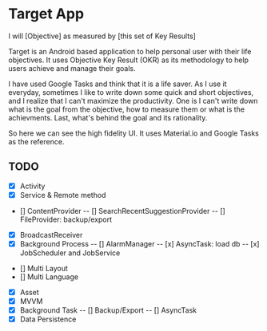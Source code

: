 # Target App

I will [Objective] as measured by [this set of Key Results]

Target is an Android based application to help personal user with their life objectives. It uses Objective Key Result (OKR) as its methodology to help users achieve and manage their goals.

I have used Google Tasks and think that it is a life saver. As I use it everyday, sometimes I like to write down some quick and short objectives, and I realize that I can't maximize the productivity. One is I can't write down what is the goal from the objective, how to measure them or what is the achievments. Last, what's behind the goal and its rationality.

So here we can see the high fidelity UI. It uses Material.io and Google Tasks as the reference.

## TODO

- [x] Activity
- [x] Service & Remote method
- [] ContentProvider
-- [] SearchRecentSuggestionProvider
-- [] FileProvider: backup/export
- [x] BroadcastReceiver
- [x] Background Process
-- [] AlarmManager
-- [x] AsyncTask: load db
-- [x] JobScheduler and JobService
- [] Multi Layout
- [] Multi Language
- [x] Asset
- [x] MVVM
- [x] Background Task
-- [] Backup/Export
-- [] AsyncTask
- [x] Data Persistence
